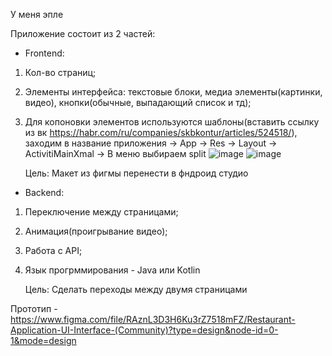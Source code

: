 У меня эпле

Приложение состоит из 2 частей:

 - Frontend:
1. Кол-во страниц;
2. Элементы интерфейса: текстовые блоки, медиа элементы(картинки, видео), кнопки(обычные, выпадающий список и тд);
3. Для копоновки элементов используются шаблоны(вставить ссылку из вк https://habr.com/ru/companies/skbkontur/articles/524518/), заходим в название приложения 
 -> App -> Res -> Layout -> ActivitiMainXmal -> В меню выбираем split
   ![image](https://github.com/b6e6b6r6a/5_Semestr/assets/113089548/88a49e4b-21f9-440c-beb3-d0088a0dc80c)
   ![image](https://github.com/b6e6b6r6a/5_Semestr/assets/113089548/d81d697c-97d7-4ce6-856c-c373ed72537b)

   
   Цель: Макет из фигмы перенести в фндроид студио

 - Backend:
1. Переключение между страницами;
2. Анимация(проигрывание видео);
3. Работа с API;
4. Язык прогрммирования - Java или Kotlin

   Цель: Сделать переходы между двумя страницами

Прототип - https://www.figma.com/file/RAznL3D3H6Ku3rZ7518mFZ/Restaurant-Application-UI-Interface-(Community)?type=design&node-id=0-1&mode=design
